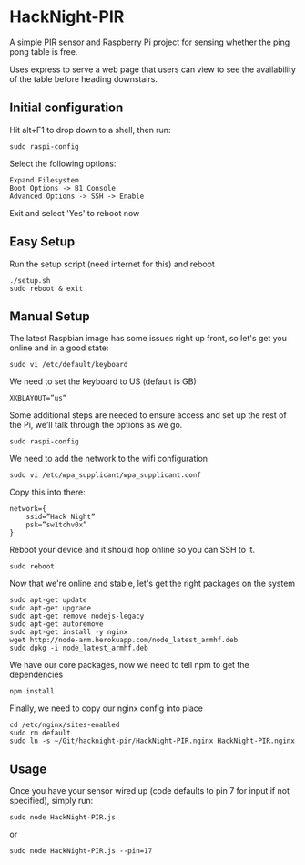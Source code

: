 HackNight-PIR
==========

A simple PIR sensor and Raspberry Pi project for sensing whether the ping pong
table is free.

Uses express to serve a web page that users can view to see the availability of
the table before heading downstairs.

## Initial configuration
Hit alt+F1 to drop down to a shell, then run:
```
sudo raspi-config
```
Select the following options:
```
Expand Filesystem
Boot Options -> B1 Console
Advanced Options -> SSH -> Enable
```
Exit and select 'Yes' to reboot now

## Easy Setup
Run the setup script (need internet for this) and reboot
```
./setup.sh
sudo reboot & exit
```

## Manual Setup
The latest Raspbian image has some issues right up front, so let's get you online
and in a good state:
```
sudo vi /etc/default/keyboard
```
We need to set the keyboard to US (default is GB)
```
XKBLAYOUT=”us”
```
Some additional steps are needed to ensure access and set up the rest of the Pi,
we'll talk through the options as we go.
```
sudo raspi-config
```
We need to add the network to the wifi configuration
```
sudo vi /etc/wpa_supplicant/wpa_supplicant.conf
```
Copy this into there:
```
network={
	ssid=”Hack Night”
	psk=”sw1tchv0x”
}
```
Reboot your device and it should hop online so you can SSH to it.
```
sudo reboot
```

Now that we're online and stable, let's get the right packages on the system
```
sudo apt-get update
sudo apt-get upgrade
sudo apt-get remove nodejs-legacy
sudo apt-get autoremove
sudo apt-get install -y nginx
wget http://node-arm.herokuapp.com/node_latest_armhf.deb
sudo dpkg -i node_latest_armhf.deb
```
We have our core packages, now we need to tell npm to get the dependencies
```
npm install
```
Finally, we need to copy our nginx config into place
```
cd /etc/nginx/sites-enabled
sudo rm default
sudo ln -s ~/Git/hacknight-pir/HackNight-PIR.nginx HackNight-PIR.nginx
```

## Usage
Once you have your sensor wired up (code defaults to pin 7 for input if not specified), simply run:
```
sudo node HackNight-PIR.js
```
or
```
sudo node HackNight-PIR.js --pin=17
```

